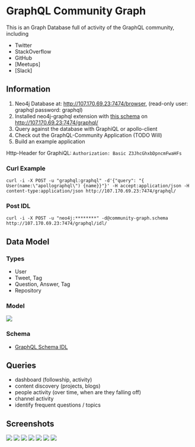 # GraphQL Community Graph

This is an Graph Database full of activity of the GraphQL community, including

* Twitter
* StackOverflow
* GitHub
* [Meetups]
* [Slack]


## Information

1. Neo4j Database at: http://107.170.69.23:7474/browser, (read-only user: graphql password: graphql)
2. Installed neo4j-graphql extension with [this schema](community-graph.schema) on http://107.170.69.23:7474/graphql/
3. Query against the database with GraphiQL or apollo-client
4. Check out the GraphQL-Community Application (TODO Will)
5. Build an example application

Http-Header for GraphiQL: `Authorization: Basic Z3JhcGhxbDpncmFwaHFs`

### Curl Example

```
curl -i -X POST -u "graphql:graphql" -d'{"query": "{ User(name:\"apollographql\") {name}}"}' -H accept:application/json -H content-type:application/json http://107.170.69.23:7474/graphql/
```

### Post IDL

```
curl -i -X POST -u "neo4j:********" -d@community-graph.schema http://107.170.69.23:7474/graphql/idl/
```


## Data Model

### Types 

* User
* Tweet, Tag
* Question, Answer, Tag
* Repository

### Model

![](https://github.com/community-graph/documentation/raw/master/community_graph.png)

### Schema

* [GraphQL Schema IDL](community-graph.schema)

## Queries

* dashboard (followship, activity)
* content discovery (projects, blogs) 
* people activity (over time, when are they falling off)
* channel activity
* identify frequent questions / topics


## Screenshots

![](images/graphql-community-header.jpg)
![](images/graphql-community-introspection.jpg)
![](images/grapiql-simple-query.jpg)
![](images/graphql-community-query-leeb.jpg)
![](images/graphql-community-voyager.jpg)
![](images/graphql.execute.jpg)
![](images/graphql.schema.jpg)
